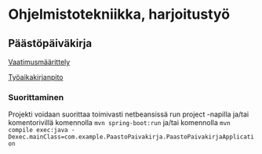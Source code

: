 # Ohjelmistotekniikka, harjoitustyö

## Päästöpäiväkirja

[Vaatimusmäärittely](https://github.com/Juboskar/ot-harjoitustyo/blob/master/Paastopaivakirja/Dokumentaatio/vaatimusmaarittely.md)

[Työaikakirjanpito](https://github.com/Juboskar/ot-harjoitustyo/blob/master/Paastopaivakirja/Dokumentaatio/tyoaikakirjanpito.md)

### Suorittaminen

Projekti voidaan suorittaa toimivasti netbeansissä run project -napilla ja/tai komentorivillä komennolla ```mvn spring-boot:run``` ja/tai komennolla ```mvn compile exec:java -Dexec.mainClass=com.example.PaastoPaivakirja.PaastoPaivakirjaApplication```
